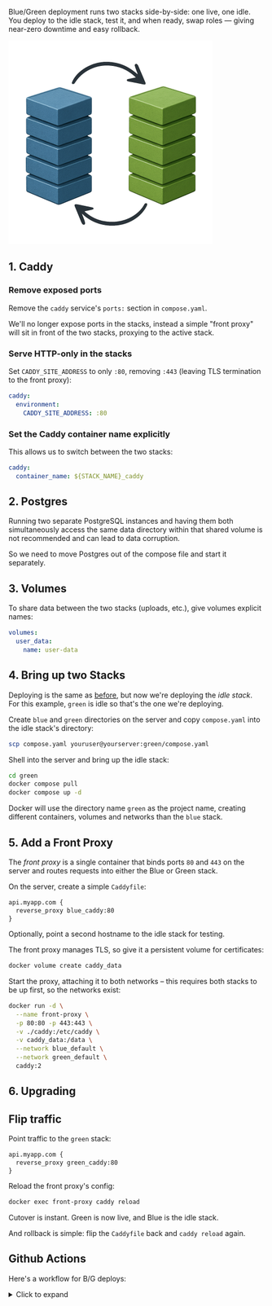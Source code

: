 Blue/Green deployment runs two stacks side-by-side: one live, one idle. You
deploy to the idle stack, test it, and when ready, swap roles — giving
near-zero downtime and easy rollback.

![Blue/Green](assets/bluegreen.png)

## 1. Caddy

### Remove exposed ports

Remove the `caddy` service's `ports:` section in `compose.yaml`.

We'll no longer expose ports in the stacks, instead a simple "front proxy" will
sit in front of the two stacks, proxying to the active stack.

### Serve HTTP-only in the stacks

Set `CADDY_SITE_ADDRESS` to only `:80`, removing `:443` (leaving TLS
termination to the front proxy):

```yaml title="compose.yaml"
caddy:
  environment:
    CADDY_SITE_ADDRESS: :80
```

### Set the Caddy container name explicitly

This allows us to switch between the two stacks:

```yaml title="compose.yaml"
caddy:
  container_name: ${STACK_NAME}_caddy
```

## 2. Postgres

Running two separate PostgreSQL instances and having them both simultaneously
access the same data directory within that shared volume is not recommended and
can lead to data corruption.

So we need to move Postgres out of the compose file and start it separately.

## 3. Volumes

To share data between the two stacks (uploads, etc.), give volumes explicit
names:

```yaml title="compose.yaml"
volumes:
  user_data:
    name: user-data
```

## 4. Bring up two Stacks

Deploying is the same as [before](deploying.md), but now we're deploying the
_idle stack_. For this example, `green` is idle so that's the one we're
deploying.

Create `blue` and `green` directories on the server and copy `compose.yaml`
into the idle stack's directory:

```sh
scp compose.yaml youruser@yourserver:green/compose.yaml
```

Shell into the server and bring up the idle stack:

```sh
cd green
docker compose pull
docker compose up -d
```

Docker will use the directory name `green` as the project name, creating
different containers, volumes and networks than the `blue` stack.

## 5. Add a Front Proxy

The _front proxy_ is a single container that binds ports `80` and `443` on the
server and routes requests into either the Blue or Green stack.

On the server, create a simple `Caddyfile`:

```caddyfile title="caddy/Caddyfile"
api.myapp.com {
  reverse_proxy blue_caddy:80
}
```

Optionally, point a second hostname to the idle stack for testing.

The front proxy manages TLS, so give it a persistent volume for certificates:

```sh
docker volume create caddy_data
```

Start the proxy, attaching it to both networks – this requires both stacks to
be up first, so the networks exist:

```sh
docker run -d \
  --name front-proxy \
  -p 80:80 -p 443:443 \
  -v ./caddy:/etc/caddy \
  -v caddy_data:/data \
  --network blue_default \
  --network green_default \
  caddy:2
```

## 6. Upgrading

## Flip traffic

Point traffic to the `green` stack:

```caddyfile title="Caddyfile"
api.myapp.com {
  reverse_proxy green_caddy:80
}
```

Reload the front proxy's config:

```sh
docker exec front-proxy caddy reload
```

Cutover is instant. Green is now live, and Blue is the idle stack.

And rollback is simple: flip the `Caddyfile` back and `caddy reload` again.

## Github Actions

Here's a workflow for B/G deploys:

<details>
<summary>Click to expand</summary>

```yaml title=".github/workflows/ci.yaml"
name: Deploy

on:
  push:
    branches:
      - main

jobs:
  deploy:
    runs-on: ubuntu-latest
    steps:
      - name: Checkout code
        uses: actions/checkout@v4

      - name: Start SSH agent
        uses: webfactory/ssh-agent@v0.9.0
        with:
          ssh-private-key: ${{ secrets.VPS_SSH_KEY }}

      - name: Get the idle stack
        id: idle
        run: |
          ACTIVE=$(ssh -i ~/.ssh/id_rsa -o StrictHostKeyChecking=no \
            ${{ secrets.VPS_USER }}@${{ secrets.VPS_HOST }} \
            'cat active_stack 2>/dev/null || echo blue')

          if [ "$ACTIVE" = "blue" ]; then
            echo "IDLE=green" >> $GITHUB_OUTPUT
          else
            echo "IDLE=blue" >> $GITHUB_OUTPUT
          fi
          echo "ACTIVE=$ACTIVE" >> $GITHUB_OUTPUT

      - name: Copy compose.yaml to idle stack
        uses: appleboy/scp-action@master
        with:
          host: ${{ secrets.VPS_HOST }}
          username: ${{ secrets.VPS_USER }}
          port: 22
          key: ${{ secrets.VPS_SSH_KEY }}
          source: "compose.yaml"
          target: "${{ steps.idle.outputs.IDLE }}/"

      - name: Deploy idle stack
        uses: appleboy/ssh-action@v1.0.3
        with:
          host: ${{ secrets.VPS_HOST }}
          username: ${{ secrets.VPS_USER }}
          key: ${{ secrets.VPS_SSH_KEY }}
          envs: GHCR_PAT
          script: |
            set -euo pipefail
            echo "${{ steps.idle.outputs.ACTIVE }}" > active_stack
            cd ${{ steps.idle.outputs.IDLE }}
            echo "$GHCR_PAT" | docker login ghcr.io -u "${{ github.actor }}" --password-stdin
            DOCKER_CLIENT_TIMEOUT=300 COMPOSE_HTTP_TIMEOUT=300 docker compose pull -q
            STACK_NAME=${{ steps.idle.outputs.IDLE }} docker compose up -d
        env:
          GHCR_PAT: ${{ secrets.GHCR_PAT }}
```

If you want to auto-flip between blue and green, add this extra task:

```yaml
- name: Flip traffic
  uses: appleboy/ssh-action@v1.0.3
  with:
    host: ${{ secrets.VPS_HOST }}
    username: ${{ secrets.VPS_USER }}
    key: ${{ secrets.VPS_SSH_KEY }}
    script: |
      if [ "${{ steps.idle.outputs.IDLE }}" = "blue" ]; then
        sed -i 's/green_caddy/blue_caddy/g' caddy/Caddyfile
      else
        sed -i 's/blue_caddy/green_caddy/g' caddy/Caddyfile
      fi
      docker exec front-proxy caddy reload --config /etc/caddy/Caddyfile
      echo "${{ steps.idle.outputs.IDLE }}" > active_stack
```

</details>
